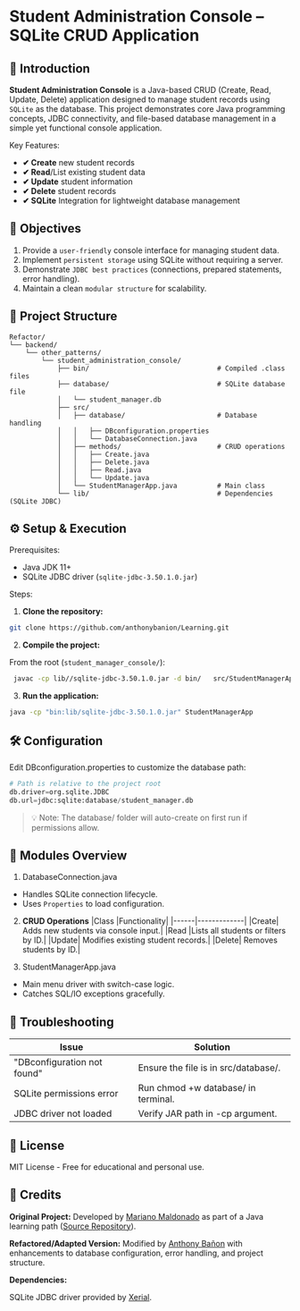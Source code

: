 # Student Administration Console – SQLite CRUD Application

## 📌 Introduction

**Student Administration Console** is a Java-based CRUD (Create, Read, Update, Delete) application designed to manage student records using `SQLite` as the database. This project demonstrates core Java programming concepts, JDBC connectivity, and file-based database management in a simple yet functional console application.

Key Features:

- **✔ Create** new student records
- **✔ Read**/List existing student data
- **✔ Update** student information
- **✔ Delete** student records
- **✔ SQLite** Integration for lightweight database management

## 🎯 Objectives

1. Provide a `user-friendly` console interface for managing student data.
2. Implement `persistent storage` using SQLite without requiring a server.
3. Demonstrate `JDBC best practices` (connections, prepared statements, error handling).
4. Maintain a clean `modular structure` for scalability.

## 📂 Project Structure

```text
Refactor/
└── backend/
    └── other_patterns/
        └── student_administration_console/
            ├── bin/                                # Compiled .class files
            ├── database/                           # SQLite database file
            │   └── student_manager.db
            ├── src/
            │   ├── database/                       # Database handling
            │   │   ├── DBconfiguration.properties
            │   │   └── DatabaseConnection.java
            │   ├── methods/                        # CRUD operations
            │   │   ├── Create.java
            │   │   ├── Delete.java
            │   │   ├── Read.java
            │   │   └── Update.java
            │   └── StudentManagerApp.java          # Main class
            └── lib/                                # Dependencies (SQLite JDBC)
```

## ⚙️ Setup & Execution

Prerequisites:

- Java JDK 11+
- SQLite JDBC driver (`sqlite-jdbc-3.50.1.0.jar`)

Steps:

1. **Clone the repository:**

```bash
git clone https://github.com/anthonybanion/Learning.git
```

2. **Compile the project:**

From the root (`student_manager_console/`):

```bash
 javac -cp lib//sqlite-jdbc-3.50.1.0.jar -d bin/   src/StudentManagerApp.java   src/database/DatabaseConnection.java   src/methods/create_register/CreateEntity.java   src/methods/read_register/ReadEntity.java   src/methods/update_register/UpdateEntity.java   src/methods/delete_register/DeleteEntity.java
```

3. **Run the application:**

```bash
java -cp "bin:lib/sqlite-jdbc-3.50.1.0.jar" StudentManagerApp
```

## 🛠️ Configuration

Edit DBconfiguration.properties to customize the database path:

```python
# Path is relative to the project root
db.driver=org.sqlite.JDBC
db.url=jdbc:sqlite:database/student_manager.db
```

> 💡 Note: The database/ folder will auto-create on first run if permissions allow.

## 🧩 Modules Overview

1. DatabaseConnection.java

- Handles SQLite connection lifecycle.
- Uses `Properties` to load configuration.

2. **CRUD Operations**
   |Class |Functionality|
   |------|-------------|
   |Create| Adds new students via console input.|
   |Read |Lists all students or filters by ID.|
   |Update| Modifies existing student records.|
   |Delete| Removes students by ID.|

3. StudentManagerApp.java

- Main menu driver with switch-case logic.
- Catches SQL/IO exceptions gracefully.

## 🐛 Troubleshooting

| Issue                       | Solution                             |
| --------------------------- | ------------------------------------ |
| "DBconfiguration not found" | Ensure the file is in src/database/. |
| SQLite permissions error    | Run chmod +w database/ in terminal.  |
| JDBC driver not loaded      | Verify JAR path in -cp argument.     |

## 📜 License

MIT License - Free for educational and personal use.

## 👏 Credits

**Original Project:** Developed by [Mariano Maldonado](https://github.com/MarianoMaldonado-dev) as part of a Java learning path ([Source Repository](https://github.com/MarianoMaldonado-dev/StudentManager)).

**Refactored/Adapted Version:** Modified by [Anthony Bañon](https://github.com/anthonybanion) with enhancements to database configuration, error handling, and project structure.

**Dependencies:**

SQLite JDBC driver provided by [Xerial](https://github.com/xerial/sqlite-jdbc).
